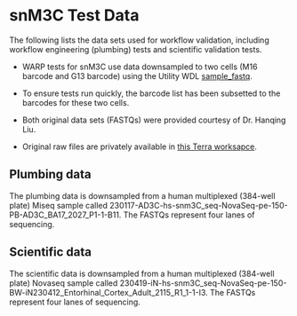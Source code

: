 # snM3C Test Data
The following lists the data sets used for workflow validation, including workflow engineering (plumbing) tests and scientific validation tests.

* WARP tests for snM3C use data downsampled to two cells (M16 barcode and G13 barcode) using the Utility WDL [sample_fastq](./Utility_wdl/sample_fastq.14.wdl). 

* To ensure tests run quickly, the barcode list has been subsetted to the barcodes for these two cells.

* Both original data sets (FASTQs) were provided courtesy of Dr. Hanqing Liu.

* Original raw files are privately available in [this Terra worksapce](). 

## Plumbing data
The plumbing data is downsampled from a human multiplexed (384-well plate) Miseq sample called 230117-AD3C-hs-snm3C_seq-NovaSeq-pe-150-PB-AD3C_BA17_2027_P1-1-B11. The FASTQs represent four lanes of sequencing. 

## Scientific data
The scientific data is downsampled from a human multiplexed (384-well plate) Novaseq sample called 230419-iN-hs-snm3C_seq-NovaSeq-pe-150-BW-iN230412_Entorhinal_Cortex_Adult_2115_R1_1-1-I3. The FASTQs represent four lanes of sequencing. 
